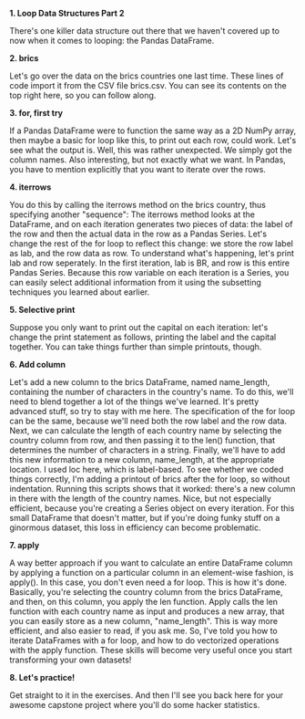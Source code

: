 **1. Loop Data Structures Part 2**

There's one killer data structure out there that we haven't covered up to now when it comes to looping: the Pandas DataFrame.

**2. brics**

Let's go over the data on the brics countries one last time. These lines of code import it from the CSV file brics.csv. You can see its contents on the top right here, so you can follow along.

**3. for, first try**

If a Pandas DataFrame were to function the same way as a 2D NumPy array, then maybe a basic for loop like this, to print out each row, could work. Let's see what the output is. Well, this was rather unexpected. We simply got the column names. Also interesting, but not exactly what we want. In Pandas, you have to mention explicitly that you want to iterate over the rows.

**4. iterrows**

You do this by calling the iterrows method on the brics country, thus specifying another "sequence": The iterrows method looks at the DataFrame, and on each iteration generates two pieces of data: the label of the row and then the actual data in the row as a Pandas Series. Let's change the rest of the for loop to reflect this change: we store the row label as lab, and the row data as row. To understand what's happening, let's print lab and row seperately. In the first iteration, lab is BR, and row is this entire Pandas Series. Because this row variable on each iteration is a Series, you can easily select additional information from it using the subsetting techniques you learned about earlier.

**5. Selective print**

Suppose you only want to print out the capital on each iteration: let's change the print statement as follows, printing the label and the capital together. You can take things further than simple printouts, though.

**6. Add column**

Let's add a new column to the brics DataFrame, named name_length, containing the number of characters in the country's name. To do this, we'll need to blend together a lot of the things we've learned. It's pretty advanced stuff, so try to stay with me here. The specification of the for loop can be the same, because we'll need both the row label and the row data. Next, we can calculate the length of each country name by selecting the country column from row, and then passing it to the len() function, that determines the number of characters in a string. Finally, we'll have to add this new information to a new column, name_length, at the appropriate location. I used loc here, which is label-based. To see whether we coded things correctly, I'm adding a printout of brics after the for loop, so without indentation. Running this scripts shows that it worked: there's a new column in there with the length of the country names. Nice, but not especially efficient, because you're creating a Series object on every iteration. For this small DataFrame that doesn't matter, but if you're doing funky stuff on a ginormous dataset, this loss in efficiency can become problematic.

**7. apply**

A way better approach if you want to calculate an entire DataFrame column by applying a function on a particular column in an element-wise fashion, is apply(). In this case, you don't even need a for loop. This is how it's done. Basically, you're selecting the country column from the brics DataFrame, and then, on this column, you apply the len function. Apply calls the len function with each country name as input and produces a new array, that you can easily store as a new column, "name_length". This is way more efficient, and also easier to read, if you ask me. So, I've told you how to iterate DataFrames with a for loop, and how to do vectorized operations with the apply function. These skills will become very useful once you start transforming your own datasets!

**8. Let's practice!**

Get straight to it in the exercises. And then I'll see you back here for your awesome capstone project where you'll do some hacker statistics.